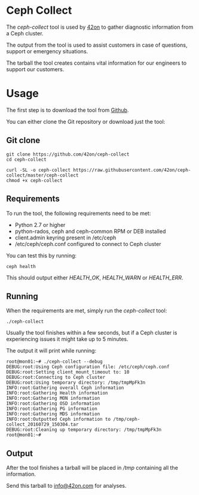 # Ceph Collect
The *ceph-collect* tool is used by [42on](http://www.42on.com/) to gather diagnostic information from a Ceph cluster.

The output from the tool is used to assist customers in case of questions, support or emergency situations.

The tarball the tool creates contains vital information for our engineers to support our customers.

# Usage
The first step is to download the tool from [Github](https://github.com/42on/ceph-collect).

You can either clone the Git repository or download just the tool:

## Git clone
```
git clone https://github.com/42on/ceph-collect
cd ceph-collect
```


```
curl -SL -o ceph-collect https://raw.githubusercontent.com/42on/ceph-collect/master/ceph-collect
chmod +x ceph-collect
```

## Requirements
To run the tool, the following requirements need to be met:
* Python 2.7 or higher
* python-rados, ceph and ceph-common RPM or DEB installed
* client.admin keyring present in /etc/ceph
* /etc/ceph/ceph.conf configured to connect to Ceph cluster

You can test this by running:

``ceph health``

This should output either *HEALTH_OK*, *HEALTH_WARN* or *HEALTH_ERR*.

## Running
When the requirements are met, simply run the *ceph-collect* tool:

``./ceph-collect``

Usually the tool finishes within a few seconds, but if a Ceph cluster is experiencing issues it might take up to 5 minutes.

The output it will print while running:


```
root@mon01:~# ./ceph-collect --debug
DEBUG:root:Using Ceph configuration file: /etc/ceph/ceph.conf
DEBUG:root:Setting client_mount_timeout to: 10
DEBUG:root:Connecting to Ceph cluster
DEBUG:root:Using temporary directory: /tmp/tmpMpFk3n
INFO:root:Gathering overall Ceph information
INFO:root:Gathering Health information
INFO:root:Gathering MON information
INFO:root:Gathering OSD information
INFO:root:Gathering PG information
INFO:root:Gathering MDS information
INFO:root:Outputted Ceph information to /tmp/ceph-collect_20160729_150304.tar
DEBUG:root:Cleaning up temporary directory: /tmp/tmpMpFk3n
root@mon01:~#
```


## Output
After the tool finishes a tarball will be placed in */tmp* containing all the information.

Send this tarball to [info@42on.com](mailto:info@42on.com) for analyses.

